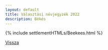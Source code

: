 ```yaml
---
layout: default
title: Választási névjegyzék 2022
description: Békés
---
```


{% include settlementHTMLs/Beekees.html %}

[Vissza](../)